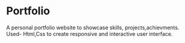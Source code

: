 # Portfolio
A personal portfolio website to showcase skills, projects,achievments.  Used- Html,Css to create responsive and interactive user interface. 
